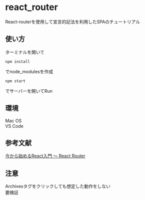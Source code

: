 # react_router
React-routerを使用して宣言的記法を利用したSPAのチュートリアル

## 使い方
ターミナルを開いて
```
npm install
```
でnode_modulesを作成
```
npm start
```
でサーバーを開いてRun

## 環境
Mac OS  
VS Code

## 参考文献
[今から始めるReact入門 〜 React Router](https://qiita.com/TsutomuNakamura/items/34a7339a05bb5fd697f2)

## 注意
Archivesタグをクリックしても想定した動作をしない  
要検証
